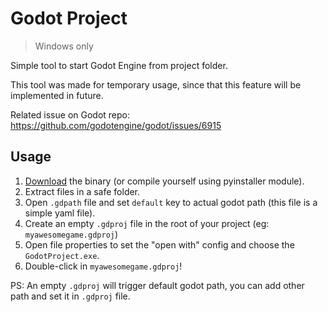 # Godot Project

>Windows only

Simple tool to start Godot Engine from project folder.

This tool was made for temporary usage, since that this feature will be implemented in future.

Related issue on Godot repo: https://github.com/godotengine/godot/issues/6915


## Usage

1. [Download](https://github.com/williamd1k0/godot-sandbox/releases/tag/gdproj.1) the binary (or compile yourself using pyinstaller module).
2. Extract files in a safe folder.
3. Open `.gdpath` file and set `default` key to actual godot path (this file is a simple yaml file).
4. Create an empty `.gdproj` file in the root of your project (eg: `myawesomegame.gdproj`)
5. Open file properties to set the "open with" config and choose the `GodotProject.exe`.
6. Double-click in `myawesomegame.gdproj`!

PS: An empty `.gdproj` will trigger default godot path, you can add other path and set it in `.gdproj` file.
